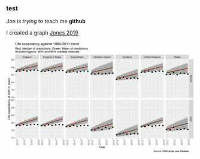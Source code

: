 ### test

Jon is *trying* to teach me **github**

I created a graph [Jones 2019](https://academic.oup.com/ije/article/42/4/1164/658892) 

![link to Jon's projections](https://github.com/JonMinton/bayes_factor_slowdown/blob/master/figures/allnations_ons_projections.png) 
